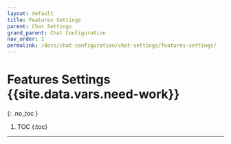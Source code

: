 ```yaml
---
layout: default
title: Features Settings
parent: Chat Settings
grand_parent: Chat Configuration
nav_order: 1
permalink: /docs/chat-configuration/chat-settings/features-settings/
---
```


# Features Settings {{site.data.vars.need-work}}
{: .no_toc }


1. TOC
{:toc}

---